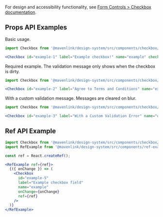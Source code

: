 For design and accessibility functionality, see [Form Controls > Checkbox documentation](dead-link-talk-to-juanca).

## Props API Examples

Basic usage.
```jsx
import Checkbox from '@mavenlink/design-system/src/components/checkbox/checkbox.jsx';

<Checkbox id="example-1" label="Example checkbox!" name="example" checked={true} />
```

Required example. The validation message only shows when the checkbox is dirty.
```jsx
import Checkbox from '@mavenlink/design-system/src/components/checkbox/checkbox.jsx';

<Checkbox id="example-2" label="Agree to Terms and Conditions" name="example" required />
```

With a custom validation message. Messages are cleared on blur.
```jsx
import Checkbox from '@mavenlink/design-system/src/components/checkbox/checkbox.jsx';

<Checkbox id="example-3" label="With a Custom Validation Error" name="example" validationMessage="There is something wrong." />
```

## Ref API Example

```jsx
import Checkbox from '@mavenlink/design-system/src/components/checkbox/checkbox.jsx';
import RefExample from '@mavenlink/design-system/src/components/ref-example/ref-example.jsx';

const ref = React.createRef();

<RefExample ref={ref}>
  {({ onChange }) => (
    <Checkbox
      id="example-5"
      label="Example checkbox field"
      name="example"
      onChange={onChange}
      ref={ref}
    />
  )}
</RefExample>
```
